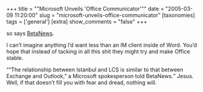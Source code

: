 +++
title = "\"Microsoft Unveils 'Office Communicator'\""
date = "2005-03-09 11:20:00"
slug = "microsoft-unveils-office-communicator"
[taxonomies]
tags = ['general']
[extra]
show_comments = "false"
+++

so says [BetaNews](http://www.betanews.com/article/Microsoft_Unveils_Office_Communicator/1110303540).

I can’t imagine anything I’d want less than an IM client inside of Word. You’d hope that instead of tacking in all this shit they might try and make Office stable.

<q>“The relationship between Istanbul and LCS is similar to that between Exchange and Outlook,” a Microsoft spokesperson told BetaNews.</q> Jesus. Well, if that doesn’t fill you with fear and dread, nothing will.
